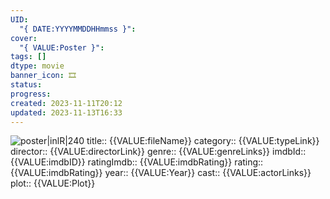 ```yaml
---
UID:
  "{ DATE:YYYYMMDDHHmmss }": 
cover:
  "{ VALUE:Poster }": 
tags: []
dtype: movie
banner_icon: 🎞
status: 
progress: 
created: 2023-11-11T20:12
updated: 2023-11-13T16:33
---
```


![poster|inlR|240]({{VALUE:Poster}})
title:: {{VALUE:fileName}}
category:: {{VALUE:typeLink}}
director:: {{VALUE:directorLink}}
genre:: {{VALUE:genreLinks}}
imdbId:: {{VALUE:imdbID}}
ratingImdb:: {{VALUE:imdbRating}}
rating:: {{VALUE:imdbRating}}
year:: {{VALUE:Year}}
cast:: {{VALUE:actorLinks}}
plot:: {{VALUE:Plot}}


